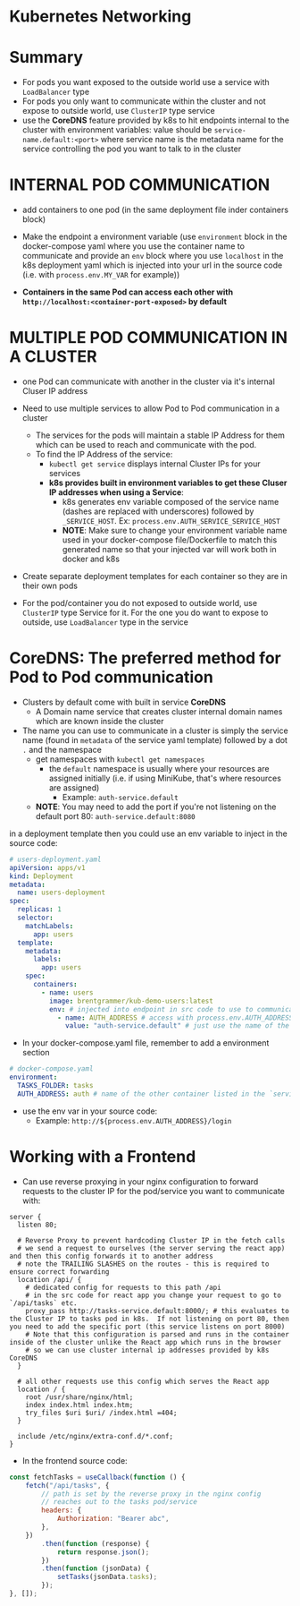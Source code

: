 # Kubernetes Networking

# Summary

- For pods you want exposed to the outside world use a service with `LoadBalancer` type
- For pods you only want to communicate within the cluster and not expose to outside world, use `ClusterIP` type service
- use the **CoreDNS** feature provided by k8s to hit endpoints internal to the cluster with environment variables: value should be `service-name.default:<port>` where service name is the metadata name for the service controlling the pod you want to talk to in the cluster

# INTERNAL POD COMMUNICATION

- add containers to one pod (in the same deployment file inder containers block)

- Make the endpoint a environment variable (use `environment` block in the docker-compose yaml where you use the container name to communicate and provide an `env` block where you use `localhost` in the k8s deployment yaml which is injected into your url in the source code (i.e. with `process.env.MY_VAR` for example))

- **Containers in the same Pod can access each other with `http://localhost:<container-port-exposed>` by default**

# MULTIPLE POD COMMUNICATION IN A CLUSTER

- one Pod can communicate with another in the cluster via it's internal Cluser IP address

- Need to use multiple services to allow Pod to Pod communication in a cluster

  - The services for the pods will maintain a stable IP Address for them which can be used to reach and communicate with the pod.
  - To find the IP Address of the service:
    - `kubectl get service` displays internal Cluster IPs for your services
    - **k8s provides built in environment variables to get these Cluser IP addresses when using a Service**:
      - k8s generates env variable composed of the service name (dashes are replaced with underscores) followed by `_SERVICE_HOST`. Ex: `process.env.AUTH_SERVICE_SERVICE_HOST`
      - **NOTE**: Make sure to change your environment variable name used in your docker-compose file/Dockerfile to match this generated name so that your injected var will work both in docker and k8s

- Create separate deployment templates for each container so they are in their own pods

- For the pod/container you do not exposed to outside world, use `ClusterIP` type Service for it. For the one you do want to expose to outside, use `LoadBalancer` type in the service

# CoreDNS: The preferred method for Pod to Pod communication

- Clusters by default come with built in service **CoreDNS**
  - A Domain name service that creates cluster internal domain names which are known inside the cluster
- The name you can use to communicate in a cluster is simply the service name (found in `metadata` of the service yaml template) followed by a dot `.` and the namespace
  - get namespaces with `kubectl get namespaces`
    - the `default` namespace is usually where your resources are assigned initially (i.e. if using MiniKube, that's where resources are assigned)
      - Example: `auth-service.default`
  - **NOTE**: You may need to add the port if you're not listening on the default port 80: `auth-service.default:8080`

in a deployment template then you could use an env variable to inject in the source code:

```yaml
# users-deployment.yaml
apiVersion: apps/v1
kind: Deployment
metadata:
  name: users-deployment
spec:
  replicas: 1
  selector:
    matchLabels:
      app: users
  template:
    metadata:
      labels:
        app: users
    spec:
      containers:
        - name: users
          image: brentgrammer/kub-demo-users:latest
          env: # injected into endpoint in src code to use to communicate with auth container
            - name: AUTH_ADDRESS # access with process.env.AUTH_ADDRESS for example
              value: "auth-service.default" # just use the name of the service.namespace controlling the pod you want to communicate with
```

- In your docker-compose.yaml file, remember to add a environment section

```yaml
# docker-compose.yaml
environment:
  TASKS_FOLDER: tasks
  AUTH_ADDRESS: auth # name of the other container listed in the `services` block
```

- use the env var in your source code:
  - Example: `http://${process.env.AUTH_ADDRESS}/login`

# Working with a Frontend

- Can use reverse proxying in your nginx configuration to forward requests to the cluster IP for the pod/service you want to communicate with:

```nginx
server {
  listen 80;

  # Reverse Proxy to prevent hardcoding Cluster IP in the fetch calls
  # we send a request to ourselves (the server serving the react app) and then this config forwards it to another address
  # note the TRAILING SLASHES on the routes - this is required to ensure correct forwarding
  location /api/ {
    # dedicated config for requests to this path /api
    # in the src code for react app you change your request to go to `/api/tasks` etc.
    proxy_pass http://tasks-service.default:8000/; # this evaluates to the Cluster IP to tasks pod in k8s.  If not listening on port 80, then you need to add the specific port (this service listens on port 8000)
    # Note that this configuration is parsed and runs in the container inside of the cluster unlike the React app which runs in the browser
    # so we can use cluster internal ip addresses provided by k8s CoreDNS
  }

  # all other requests use this config which serves the React app
  location / {
    root /usr/share/nginx/html;
    index index.html index.htm;
    try_files $uri $uri/ /index.html =404;
  }

  include /etc/nginx/extra-conf.d/*.conf;
}
```

- In the frontend source code:

```javascript
const fetchTasks = useCallback(function () {
	fetch("/api/tasks", {
		// path is set by the reverse proxy in the nginx config
		// reaches out to the tasks pod/service
		headers: {
			Authorization: "Bearer abc",
		},
	})
		.then(function (response) {
			return response.json();
		})
		.then(function (jsonData) {
			setTasks(jsonData.tasks);
		});
}, []);
```
